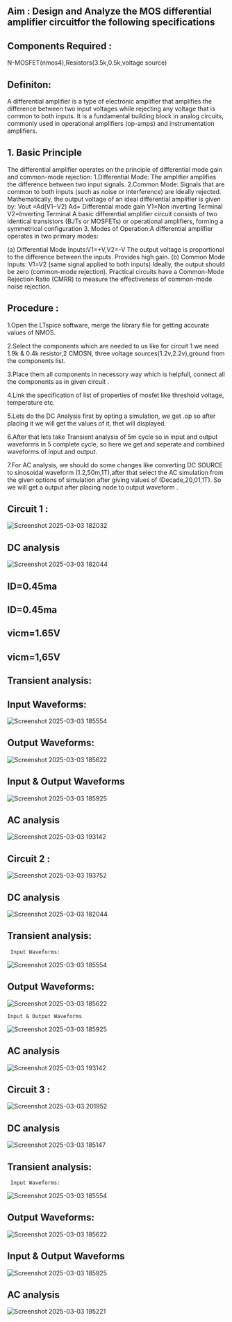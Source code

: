 ## Aim : Design and Analyze the MOS differential amplifier circuitfor the following specifications 

## Components Required :
N-MOSFET(nmos4),Resistors(3.5k,0.5k,voltage source)
## Definiton:
A differential amplifier is a type of electronic amplifier that amplifies the difference between two input voltages while rejecting any voltage that is common to both inputs. 
It is a fundamental building block in analog circuits, commonly used in operational amplifiers (op-amps) and instrumentation amplifiers.
 ## 1. Basic Principle
The differential amplifier operates on the principle of differential mode gain and common-mode rejection:
   1.Differential Mode: The amplifier amplifies the difference between two input signals.
    2.Common Mode: Signals that are common to both inputs (such as noise or interference) are ideally rejected.
Mathematically, the output voltage of an ideal differential amplifier is given by:
Vout =Ad(V1−V2)
Ad= Differential mode gain
V1=Non inverting Terminal
V2=Inverting Terminal
A basic differential amplifier circuit consists of two identical transistors (BJTs or MOSFETs) or operational amplifiers, forming a symmetrical configuration
3. Modes of Operation:A differential amplifier operates in two primary modes:
   
   (a) Differential Mode
    Inputs:V1=+V,V2=-V
    The output voltage is proportional to the difference between the inputs.
    Provides high gain.
   (b) Common Mode
   Inputs: V1=V2 (same signal applied to both inputs)
   Ideally, the output should be zero (common-mode rejection).
   Practical circuits have a Common-Mode Rejection Ratio (CMRR) to measure the effectiveness of common-mode noise rejection.
## Procedure :

1.Open the LTspice software, merge the library file for getting accurate values of NMOS.

2.Select the components which are needed to us like for circuit 1 we need 1.9k & 0.4k resistor,2 CMOSN, three voltage sources(1.2v,2.2v),ground from the components list.

3.Place them all components in necessory way which is helpfull, connect all the components as in given circuit .

4.Link the specification of list of properties of mosfet like threshold voltage, temperature etc.

5.Lets do the DC Analysis first by opting a simulation, we get .op so after placing it we will get the values of it, thet will displayed.

6.After that lets take Transient analysis of 5m cycle so in input and output waveforms in 5 complete cycle, so here we get and seperate and combined waveforms of input and output.

7.For AC analysis, we should do some changes like converting DC SOURCE to sinosoidal waveform (1.2,50m,1T),after that select the AC simulation from the given options of simulation after giving values of (Decade,20,01,1T). So we will get a output after placing node to output waveform .
## Circuit 1 : 
   ![Screenshot 2025-03-03 182032](https://github.com/user-attachments/assets/f4a71dd3-2725-45f5-8a47-11833991f2fa)
   
## DC analysis
  ![Screenshot 2025-03-03 182044](https://github.com/user-attachments/assets/a779d09f-cdef-4901-9508-51ba2d0aa34d)

  
##  ID=0.45ma
##  ID=0.45ma
##  vicm=1.65V
## vicm=1,65V

## Transient  analysis:
  ##  Input Waveforms:
   ![Screenshot 2025-03-03 185554](https://github.com/user-attachments/assets/c8bb644c-d745-4865-b7c9-e32cdd8cd2f9)

   ##   Output Waveforms:
   ![Screenshot 2025-03-03 185622](https://github.com/user-attachments/assets/6ca62960-9f69-4321-8adb-db5ff95439f6)

   ##   Input & Output Waveforms
   ![Screenshot 2025-03-03 185925](https://github.com/user-attachments/assets/61a435c1-ce8c-43bf-9e61-8f4eff27ead3)

## AC analysis
   ![Screenshot 2025-03-03 193142](https://github.com/user-attachments/assets/fbccdbd3-a18f-4d00-9489-12cc5142d96f)

   ## Circuit 2 : 
   ![Screenshot 2025-03-03 193752](https://github.com/user-attachments/assets/c4c251fd-e6fa-4967-afbd-721e38ac6f74)

   ## DC analysis
   ![Screenshot 2025-03-03 182044](https://github.com/user-attachments/assets/d2e5eb08-88cf-42d5-ba51-910d5987b728)

   ## Transient  analysis:
     Input Waveforms:
   ![Screenshot 2025-03-03 185554](https://github.com/user-attachments/assets/c8bb644c-d745-4865-b7c9-e32cdd8cd2f9)

   ##   Output Waveforms:
   ![Screenshot 2025-03-03 185622](https://github.com/user-attachments/assets/6ca62960-9f69-4321-8adb-db5ff95439f6)

    Input & Output Waveforms
   ![Screenshot 2025-03-03 185925](https://github.com/user-attachments/assets/61a435c1-ce8c-43bf-9e61-8f4eff27ead3)

   ## AC analysis
   ![Screenshot 2025-03-03 193142](https://github.com/user-attachments/assets/fbccdbd3-a18f-4d00-9489-12cc5142d96f)

   ## Circuit 3 :
   ![Screenshot 2025-03-03 201952](https://github.com/user-attachments/assets/970e26a1-75f3-4045-8803-67e496df2135)

   ## DC analysis

   ![Screenshot 2025-03-03 185147](https://github.com/user-attachments/assets/b40d8f64-a805-491a-b9bd-d7e4c3291afe)

   ## Transient  analysis:
     Input Waveforms:
   ![Screenshot 2025-03-03 185554](https://github.com/user-attachments/assets/c8bb644c-d745-4865-b7c9-e32cdd8cd2f9)

   ## Output Waveforms:
   ![Screenshot 2025-03-03 185622](https://github.com/user-attachments/assets/6ca62960-9f69-4321-8adb-db5ff95439f6)

   ## Input & Output Waveforms
   ![Screenshot 2025-03-03 185925](https://github.com/user-attachments/assets/61a435c1-ce8c-43bf-9e61-8f4eff27ead3)

   ## AC analysis

   ![Screenshot 2025-03-03 195221](https://github.com/user-attachments/assets/133158a1-3a67-436b-8294-6aea69a26047)


   

   
   


    


   


        




